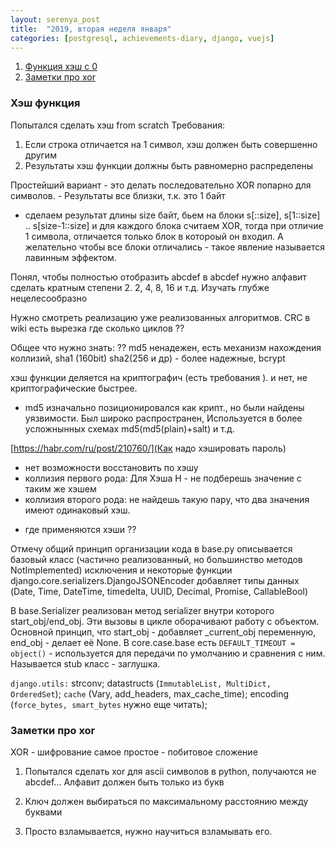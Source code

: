 ```yaml
---
layout: serenya_post
title:  "2019, вторая неделя января"
categories: [postgresql, achievements-diary, django, vuejs]
---
```


1. <a href='#django'>Функция хэш с 0</a>
2. <a href='#xor'>Заметки про xor</a>

### <span name='django'>Хэш функция</span>

Попытался сделать хэш from scratch
Требования: 
1) Если строка отличается на 1 символ, хэш должен быть совершенно другим
2) Результаты хэш функции должны быть равномерно распределены

Простейший вариант - это делать последовательно XOR попарно для символов. - Результаты все близки, т.к. это 1 байт
- сделаем результат длины size байт, бьем на блоки s[::size], s[1::size] .. s[size-1::size] и для каждого блока считаем XOR,
тогда при отличие 1 символа, отличается только блок в котороый он входил. А желательно чтобы все блоки отличались - такое явление называется лавинным эффектом.

Понял, чтобы полностью отобразить abcdef в abcdef нужно алфавит сделать кратным степени 2. 2, 4, 8, 16 и т.д.
Изучать глубже нецелесообразно 

Нужно смотреть реализацию уже реализованных алгоритмов. CRC в wiki есть вырезка где сколько циклов ??

Общее что нужно знать: ?? 
md5 ненадежен, есть механизм нахождения коллизий,
sha1 (160bit) sha2(256 и др) - более надежные, bcrypt


хэш функции деляется на криптографич (есть требования ). и нет, не криптографические быстрее. 
- md5 изначально позиционировался как крипт., но были найдены уязвимости. Был широко распространен, Используется в более усложнынных схемах md5(md5(plain)+salt) и т.д.

[https://habr.com/ru/post/210760/](Как надо хэшировать пароль)
- нет возможности восстановить по хэшу
- коллизия первого рода: Для Хэша H - не подберешь значение с таким же хэшем
- коллизия второго рода: не найдешь такую пару, что два значения имеют одинаковый хэш.

* где применяются хэши ?? 

 
Отмечу общий принцип организации кода в base.py описывается базовый класс (частично реализованный, но большинство методов NotImplemented) исключения и некоторые функции
django.core.serializers.DjangoJSONEncoder добавляет типы данных (Date, Time, DateTime, timedelta, UUID, Decimal, Promise, CallableBool)

В base.Serializer реализован метод serializer внутри которого start_obj/end_obj. Эти вызовы в цикле оборачивают работу с объектом.
Основной принцип, что start_obj - добавляет _current_obj переменную, end_obj - делает её None.
В core.case.base есть `DEFAULT_TIMEOUT = object()` - используется для передачи по умолчанию и сравнения с ним. Называется stub класс - заглушка.

`django.utils:` strconv; datastructs (`ImmutableList, MultiDict, OrderedSet`); `cache` (Vary, add_headers, max_cache_time); encoding (`force_bytes, smart_bytes` нужно еще читать);

### <span name='xor'>Заметки про xor</span>
XOR - шифрование самое простое - побитовое сложение 
1) Попытался сделать xor для ascii символов в python, получаются не abcdef... Алфавит должен быть только из букв

2) Ключ должен выбираться по максимальному расстоянию между буквами
3) Просто взламывается, нужно научиться взламывать его.